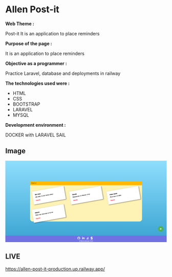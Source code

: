 # Allen Post-it

**Web Theme :**

Post-it It is an application to place reminders

**Purpose of the page :**

It is an application to place reminders

**Objective as a programmer :**

Practice Laravel, database and deployments in railway

**The technologies used were :**

- HTML
- CSS
- BOOTSTRAP
- LARAVEL
- MYSQL

**Development environment :**

DOCKER with LARAVEL SAIL

## Image

![App Screenshot](https://github.com/allencarlosdev/Allen-post-it/blob/main/public/post-it.png)


## LIVE

https://allen-post-it-production.up.railway.app/
